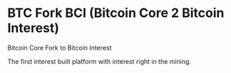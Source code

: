 # BTC Fork BCI (Bitcoin Core 2 Bitcoin Interest)

Bitcoin Core Fork to Bitcoin Interest

The first interest built platform with interest right in the mining.

